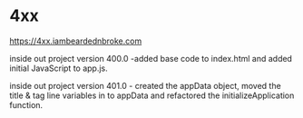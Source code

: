 # 4xx

https://4xx.iambeardednbroke.com

inside out project version 400.0
	-added base code to index.html and added initial JavaScript to app.js.
	
inside out project version 401.0
	- created the appData object, moved the title & tag line variables in to appData and refactored the initializeApplication function.


